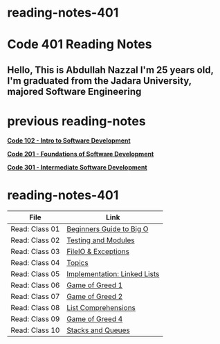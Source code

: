 # reading-notes-401

# Code 401 Reading Notes

## Hello, This is Abdullah Nazzal I'm 25 years old, I'm graduated from the Jadara University, majored Software Engineering 


# previous reading-notes
**[Code 102 - Intro to Software Development](https://abdullahnazzal.github.io/reading-notes/)**

**[Code 201 - Foundations of Software Development](https://abdullahnazzal.github.io/reading-notes-201/)**

**[Code 301 - Intermediate Software Development](https://abdullahnazzal.github.io/reading-notes-301d29/)** 

# reading-notes-401

| File      | Link |
| ----------- | ----------- |
| Read: Class 01  | [Beginners Guide to Big O](class-01.md)|
| Read: Class 02  | [Testing and Modules](class-02.md)|
| Read: Class 03  | [FileIO & Exceptions](class-03.md)|
| Read: Class 04  | [Topics](class-04.md)|
| Read: Class 05  | [Implementation: Linked Lists](class-05.md)|
| Read: Class 06  | [Game of Greed 1](class-06.md)|
| Read: Class 07  | [Game of Greed 2](class-07.md)|
| Read: Class 08  | [List Comprehensions](class-08.md)|
| Read: Class 09  | [Game of Greed 4](class-09.md)|
| Read: Class 10  | [Stacks and Queues](class-10.md)|

